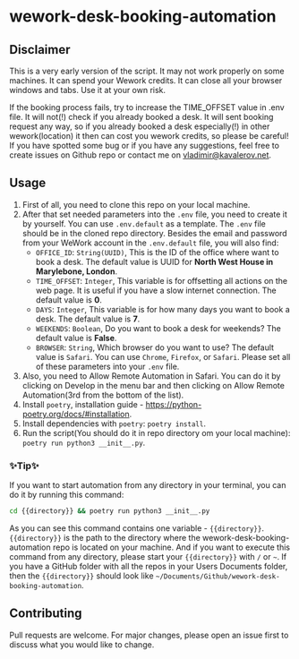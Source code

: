 # wework-desk-booking-automation

## Disclaimer

This is a very early version of the script. It may not work properly on some machines. It can spend your Wework credits. It can close all your browser windows and tabs. Use it at your own risk.

If the booking process fails, try to increase the TIME_OFFSET value in .env file. It will not(!) check if you already booked a desk. It will sent booking request any way, so if you already booked a desk especially(!) in other wework(location) it then can cost you wework credits, so please be careful! If you have spotted some bug or if you have any suggestions, feel free to create issues on Github repo or contact me on <vladimir@kavalerov.net>.

## Usage

1. First of all, you need to clone this repo on your local machine.
2. After that set needed parameters into the `.env` file, you need to create it by yourself. You can use `.env.default` as a template. The `.env` file should be in the cloned repo directory.
   Besides the email and password from your WeWork account in the `.env.default` file, you will also find:
   - `OFFICE_ID`: `String(UUID)`, This is the ID of the office where want to book a desk. The default value is UUID for **North West House in Marylebone, London**.
   - `TIME_OFFSET`: `Integer`, This variable is for offsetting all actions on the web page. It is useful if you have a slow internet connection. The default value is **0**.
   - `DAYS`: `Integer`, This variable is for how many days you want to book a desk. The default value is **7**.
   - `WEEKENDS`: `Boolean`, Do you want to book a desk for weekends? The default value is **False**.
   - `BROWSER`: `String`, Which browser do you want to use? The default value is `Safari`. You can use `Chrome`, `Firefox`, or `Safari`.
     Please set all of these parameters into your `.env` file.
3. Also, you need to Allow Remote Automation in Safari. You can do it by clicking on Develop in the menu bar and then clicking on Allow Remote Automation(3rd from the bottom of the list).
4. Install `poetry`, installation guide - <https://python-poetry.org/docs/#installation>.
5. Install dependencies with `poetry`: `poetry install`.
6. Run the script(You should do it in repo directory om your local machine): `poetry run python3 __init__.py`.

### ✨Tip✨

If you want to start automation from any directory in your terminal, you can do it by running this command:

```bash
cd {{directory}} && poetry run python3 __init__.py
```

As you can see this command contains one variable - `{{directory}}`. `{{directory}}` is the path to the directory where the wework-desk-booking-automation repo is located on your machine. And if you want to execute this command from any directory, please start your `{{directory}}` with `/` or `~`. If you have a GitHub folder with all the repos in your Users Documents folder, then the `{{directory}}` should look like `~/Documents/Github/wework-desk-booking-automation`.

## Contributing

Pull requests are welcome. For major changes, please open an issue first to discuss what you would like to change.
